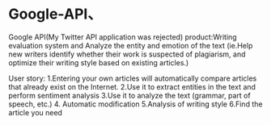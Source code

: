 # Google-API、
Google API(My Twitter API application was rejected)
product:Writing evaluation system and Analyze the entity and emotion of the text
(ie.Help new writers identify whether their work is suspected of plagiarism, and optimize their writing style based on existing articles.)


User story:
1.Entering your own articles will automatically compare articles that already exist on the Internet.
2.Use it to extract entities in the text and perform sentiment analysis
3.Use it to analyze the text (grammar, part of speech, etc.)
4. Automatic modification
5.Analysis of writing style
6.Find the article you need

